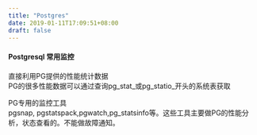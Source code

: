 ```yaml
---
title: "Postgres"
date: 2019-01-11T17:09:51+08:00
draft: false
---
```


#### Postgresql 常用监控

直接利用PG提供的性能统计数据   
PG的很多性能数据可以通过查询pg_stat_或pg_statio_开头的系统表获取 


PG专用的监控工具   
pgsnap, pgstatspack,pgwatch,pg_statsinfo等。这些工具主要做PG的性能分析，状态查看的。不能做故障通知。    
